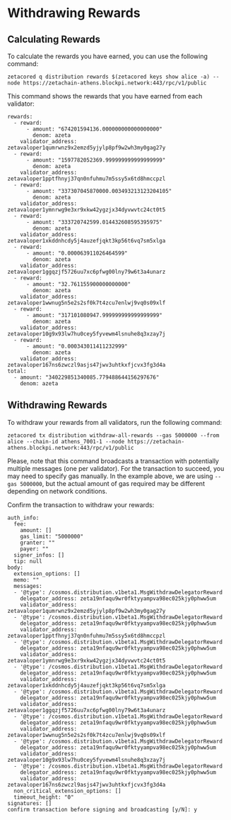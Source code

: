 # Withdrawing Rewards

## Calculating Rewards

To calculate the rewards you have earned, you can use the following command:

```
zetacored q distribution rewards $(zetacored keys show alice -a) --node https://zetachain-athens.blockpi.network:443/rpc/v1/public
```

This command shows the rewards that you have earned from each validator:

```
rewards:
  - reward:
      - amount: "674201594136.000000000000000000"
        denom: azeta
    validator_address: zetavaloper1qumrwnz9x2emzd5yjylp8pf9w2wh3my0gag27y
  - reward:
      - amount: "1597782052369.999999999999999999"
        denom: azeta
    validator_address: zetavaloper1pptfhnyj37qn0nfuhmu7m5ssy5x6td8hmccpzl
  - reward:
      - amount: "337307045870000.003493213123204105"
        denom: azeta
    validator_address: zetavaloper1ymnrwg9e3xr9xkw42ygzjx34dyvwvtc24ct0t5
  - reward:
      - amount: "333720742599.014432608595395975"
        denom: azeta
    validator_address: zetavaloper1xkddnhcdy5j4auzefjqkt3kp56t6vq7sm5xlga
  - reward:
      - amount: "0.000063911026464599"
        denom: azeta
    validator_address: zetavaloper1ggqzjf5726uu7xc6pfwg00lny79w6t3a4unarz
  - reward:
      - amount: "32.761155900000000000"
        denom: azeta
    validator_address: zetavaloper1wwnug5n5e2s2sf0k7t4zcu7enlwj9vq0s09xlf
  - reward:
      - amount: "317101080947.999999999999999999"
        denom: azeta
    validator_address: zetavaloper10g9x93lw7hu0cey5fyvewm4lsnuhe8q3xzay7j
  - reward:
      - amount: "0.000343011411232999"
        denom: azeta
    validator_address: zetavaloper167ns6zwczl9asjs47jwv3uhtkxfjcvx3fg3d4a
total:
  - amount: "340229851340085.779488644156297676"
    denom: azeta
```

## Withdrawing Rewards

To withdraw your rewards from all validators, run the following command:

```
zetacored tx distribution withdraw-all-rewards --gas 5000000 --from alice --chain-id athens_7001-1 --node https://zetachain-athens.blockpi.network:443/rpc/v1/public
```

Please, note that this command broadcasts a transaction with potentially
multiple messages (one per validator). For the transaction to succeed, you may
need to specify gas manually. In the example above, we are using
`--gas 5000000`, but the actual amount of gas required may be different
depending on network conditions.

Confirm the transaction to withdraw your rewards:

```
auth_info:
  fee:
    amount: []
    gas_limit: "5000000"
    granter: ""
    payer: ""
  signer_infos: []
  tip: null
body:
  extension_options: []
  memo: ""
  messages:
  - '@type': /cosmos.distribution.v1beta1.MsgWithdrawDelegatorReward
    delegator_address: zeta19nfaqu9wr0fktyyampva98ec025kjy0phww5um
    validator_address: zetavaloper1qumrwnz9x2emzd5yjylp8pf9w2wh3my0gag27y
  - '@type': /cosmos.distribution.v1beta1.MsgWithdrawDelegatorReward
    delegator_address: zeta19nfaqu9wr0fktyyampva98ec025kjy0phww5um
    validator_address: zetavaloper1pptfhnyj37qn0nfuhmu7m5ssy5x6td8hmccpzl
  - '@type': /cosmos.distribution.v1beta1.MsgWithdrawDelegatorReward
    delegator_address: zeta19nfaqu9wr0fktyyampva98ec025kjy0phww5um
    validator_address: zetavaloper1ymnrwg9e3xr9xkw42ygzjx34dyvwvtc24ct0t5
  - '@type': /cosmos.distribution.v1beta1.MsgWithdrawDelegatorReward
    delegator_address: zeta19nfaqu9wr0fktyyampva98ec025kjy0phww5um
    validator_address: zetavaloper1xkddnhcdy5j4auzefjqkt3kp56t6vq7sm5xlga
  - '@type': /cosmos.distribution.v1beta1.MsgWithdrawDelegatorReward
    delegator_address: zeta19nfaqu9wr0fktyyampva98ec025kjy0phww5um
    validator_address: zetavaloper1ggqzjf5726uu7xc6pfwg00lny79w6t3a4unarz
  - '@type': /cosmos.distribution.v1beta1.MsgWithdrawDelegatorReward
    delegator_address: zeta19nfaqu9wr0fktyyampva98ec025kjy0phww5um
    validator_address: zetavaloper1wwnug5n5e2s2sf0k7t4zcu7enlwj9vq0s09xlf
  - '@type': /cosmos.distribution.v1beta1.MsgWithdrawDelegatorReward
    delegator_address: zeta19nfaqu9wr0fktyyampva98ec025kjy0phww5um
    validator_address: zetavaloper10g9x93lw7hu0cey5fyvewm4lsnuhe8q3xzay7j
  - '@type': /cosmos.distribution.v1beta1.MsgWithdrawDelegatorReward
    delegator_address: zeta19nfaqu9wr0fktyyampva98ec025kjy0phww5um
    validator_address: zetavaloper167ns6zwczl9asjs47jwv3uhtkxfjcvx3fg3d4a
  non_critical_extension_options: []
  timeout_height: "0"
signatures: []
confirm transaction before signing and broadcasting [y/N]: y
```
